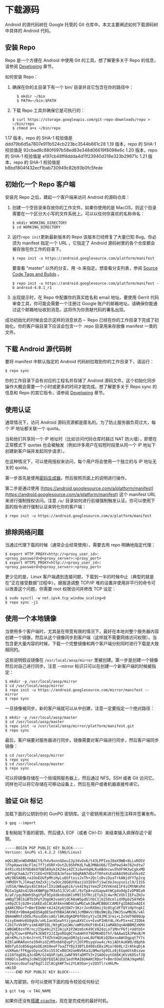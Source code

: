 # 下载源码

Android 的源代码树在 Google 托管的 Git 仓库中。本文主要阐述如何下载源码树中具体的 Android 代码。

## 安装 Repo

Repo 是一个方便在 Android 中使用 Git 的工具。想了解更多关于 Repo 的信息，请参阅 [Developing](https://source.android.com/source/developing.html) 章节。

如何安装 Repo：

1.  确保在你的主目录下有一个 bin/ 目录并且它包含在你的路径中：

    ```
      $ mkdir ~/bin
      $ PATH=~/bin:$PATH
    ```

2.  下载 Repo 工具并确保它是可执行的：

    ```
    $ curl https://storage.googleapis.com/git-repo-downloads/repo > ~/bin/repo
    $ chmod a+x ~/bin/repo
    ```

1.17 版本，repo 的 SHA-1 校验值是ddd79b6d5a7807e911b524cb223bc3544b661c28
1.19 版本，repo 的 SHA-1 校验值是 92cbad8c880f697b58ed83e348d06619f8098e6c
1.20 版本，repo 的 SHA-1 校验值是 e197cb48ff4ddda4d11f23940d316e323b29671c
1.21 版本，repo 的 SHA-1 校验值是 b8bd1804f432ecf1bab730949c82b93b0fc5fede

## 初始化一个 Repo 客户端

安装完 Repo 之后，建起一个客户端来访问 Android 的源码仓库：

1.  创建一个空目录来存放你的工作文件。如果你使用的是 MacOS，则这个目录需要在一个区分大小写的文件系统上。可以以任何你喜欢的名称命名：

    ```
    $ mkdir WORKING_DIRECTORY
    $ cd WORKING_DIRECTORY
    ```

2.  运行`repo init`更新最新版本的 Repo 该版本已经修复了大量已知 Bug。你必须为 manifest 指定一个 URL ，它指定了 Android 源码树里的各个仓库都会被存放在你工作的目录下。

    ```
    $ repo init -u https://android.googlesource.com/platform/manifest
    ```

    要查看 "master" 以外的分支，用 -b 来指定。想查看分支列表，参阅 [Source Code Tags and Builds](https://source.android.com/source/build-numbers.html#source-code-tags-and-builds) 。

    ```
    $ repo init -u https://android.googlesource.com/platform/manifest -b android-4.0.1_r1
    ```

3.  出现提示时，在 Repo 中配置你的真实姓名和 email 地址。要使用 Gerrit 代码审查工具，你可能会需要一个注册过 Google 账户的邮箱地址。请确保你能通过这个邮箱地址收到消息。这将作为你贡献代码的署名出现。

成功初始化的时候会显示这样的消息状态－ Repo 已经在你的工作目录下完成了初始化。你的客户端目录下应该会包含一个 .repo 目录用来存放像 manifest 一类的文件。

## 下载 Android 源代码树

要将 manifest 中默认指定的 Android 代码树拉取到你的工作目录下，请运行：

```
$ repo sync
```

你的工作目录下会有对应的工程名并存储了 Android 源码文件。这个初始化同步操作大概会需要一个小时或更多的时间才能完成。想了解更多关于 Repo sync 的信息和 Repo 的其它指令，请参阅 [Developing](https://source.android.com/source/developing.html) 章节。

## 使用认证

通常情况下，访问 Android 源码资源都是匿名的。为了防止服务器负荷过大，每个 IP 地址都关联一个 quota。

当和他们共享同一个 IP 地址时（比如访问代码仓库时越过 NAT 防火墙），即使在正常模式下 quotas 也会被触发（例如许多用户在较短时段里从同一个 IP 地址下创建新客户端并发起同步请求）。

在这种情况下，可以使用授权来访问，每个用户将会使用一个独立的与 IP 地址无关的 quota。

第一步首先是使用[密码生成器](https://android.googlesource.com/new-password)，然后按照页面上的说明进行操作。

第二步是通过使用 [https://android.googlesource.com/a/platform/manifest](https://android.googlesource.com/a/platform/manifest) 这个 manifest URL 来进行强制授权访问。注意 `/a/` 目录如何进行前缀强制触发认证。你可以使用下面的指令进行强制认证来转化你的客户端：

```
$ repo init -u https://android.googlesource.com/a/platform/manifest
```

## 排除网络问题

当通过代理下载的时候（通常企业经常使用），需要去用 repo 明确地指定代理：

```
$ export HTTP_PROXY=http://<proxy_user_id>:<proxy_password>@<proxy_server>:<proxy_port>
$ export HTTPS_PROXY=http://<proxy_user_id>:<proxy_password>@<proxy_server>:<proxy_port>
```

更少见的是，Linux 客户端遇到连接问题，下载到一半的时候中止（典型的就是在“正在接受数据”过程中）。据报道调整 TCP/IP 堆的设置并使用非平行的命令可以改善这个问题。你需要 root 权限访问并修改 TCP 设定：

```
$ sudo sysctl -w net.ipv4.tcp_window_scaling=0
$ repo sync -j1
```

## 使用一个本地镜像

当使用多个客户端时，尤其是在带宽有限的情况下，最好在本地对整个服务器内容创建一个镜像，然后从这个镜像同步到客户端（这样就不需要网络访问权限）。当包含更大量内容的时候，下载一个完整镜像和两个客户端分别同时进行下载是大致相同的。

这些说明假设镜像在 `/usr/local/aosp/mirror` 里被创建。第一步是创建一个镜像然后对自己进行同步。注意 --mirror 标识只可以在创建一个新客户端的时候被指定：

```
$ mkdir -p /usr/local/aosp/mirror
$ cd /usr/local/aosp/mirror
$ repo init -u https://android.googlesource.com/mirror/manifest --mirror
$ repo sync
```

一旦镜像被同步，新的客户端就可以从中创建，注意一定要指定一个绝对路径：

```
$ mkdir -p /usr/local/aosp/master
$ cd /usr/local/aosp/master
$ repo init -u /usr/local/aosp/mirror/platform/manifest.git
$ repo sync
```

最后，客户端要对服务器进行同步，镜像需要对客户端进行同步，然后客户端同步镜像：

```
$ cd /usr/local/aosp/mirror
$ repo sync
$ cd /usr/local/aosp/master
$ repo sync
```

可以将镜像存储在一个局域网服务器上，然后通过 NFS，SSH 或者 Git 访问它。同样也可以将它存储在可移动设备上，然后在用户或者机器直接传递它。

## 验证 Git 标记

加载下面的公钥到你的 GunPG 密钥库。这个密钥用来进行标签注释并签署发布。

```
$ gpg --import
```

复制粘贴下面的密钥，然后键入 EOF（或者 Ctrl-D）来结束输入病保存这个密钥。

```
-----BEGIN PGP PUBLIC KEY BLOCK-----
Version: GnuPG v1.4.2.2 (GNU/Linux)

mQGiBEnnWD4RBACt9/h4v9xnnGDou13y3dvOx6/t43LPPIxeJ8eX9WB+8LLuROSV
lFhpHawsVAcFlmi7f7jdSRF+OvtZL9ShPKdLfwBJMNkU66/TZmPewS4m782ndtw7
8tR1cXb197Ob8kOfQB3A9yk2XZ4ei4ZC3i6wVdqHLRxABdncwu5hOF9KXwCgkxMD
u4PVgChaAJzTYJ1EG+UYBIUEAJmfearb0qRAN7dEoff0FeXsEaUA6U90sEoVks0Z
wNj96SA8BL+a1OoEUUfpMhiHyLuQSftxisJxTh+2QclzDviDyaTrkANjdYY7p2cq
/HMdOY7LJlHaqtXmZxXjjtw5Uc2QG8UY8aziU3IE9nTjSwCXeJnuyvoizl9/I1S5
jU5SA/9WwIps4SC84ielIXiGWEqq6i6/sk4I9q1YemZF2XVVKnmI1F4iCMtNKsR4
MGSa1gA8s4iQbsKNWPgp7M3a51JCVCu6l/8zTpA+uUGapw4tWCp4o0dpIvDPBEa9
b/aF/ygcR8mh5hgUfpF9IpXdknOsbKCvM9lSSfRciETykZc4wrRCVGhlIEFuZHJv
aWQgT3BlbiBTb3VyY2UgUHJvamVjdCA8aW5pdGlhbC1jb250cmlidXRpb25AYW5k
cm9pZC5jb20+iGAEExECACAFAknnWD4CGwMGCwkIBwMCBBUCCAMEFgIDAQIeAQIX
gAAKCRDorT+BmrEOeNr+AJ42Xy6tEW7r3KzrJxnRX8mij9z8tgCdFfQYiHpYngkI
2t09Ed+9Bm4gmEO5Ag0ESedYRBAIAKVW1JcMBWvV/0Bo9WiByJ9WJ5swMN36/vAl
QN4mWRhfzDOk/Rosdb0csAO/l8Kz0gKQPOfObtyYjvI8JMC3rmi+LIvSUT9806Up
hisyEmmHv6U8gUb/xHLIanXGxwhYzjgeuAXVCsv+EvoPIHbY4L/KvP5x+oCJIDbk
C2b1TvVk9PryzmE4BPIQL/NtgR1oLWm/uWR9zRUFtBnE411aMAN3qnAHBBMZzKMX
LWBGWE0znfRrnczI5p49i2YZJAjyX1P2WzmScK49CV82dzLo71MnrF6fj+Udtb5+
OgTg7Cow+8PRaTkJEW5Y2JIZpnRUq0CYxAmHYX79EMKHDSThf/8AAwUIAJPWsB/M
pK+KMs/s3r6nJrnYLTfdZhtmQXimpoDMJg1zxmL8UfNUKiQZ6esoAWtDgpqt7Y7s
KZ8laHRARonte394hidZzM5nb6hQvpPjt2OlPRsyqVxw4c/KsjADtAuKW9/d8phb
N8bTyOJo856qg4oOEzKG9eeF7oaZTYBy33BTL0408sEBxiMior6b8LrZrAhkqDjA
vUXRwm/fFKgpsOysxC6xi553CxBUCH2omNV6Ka1LNMwzSp9ILz8jEGqmUtkBszwo
G1S8fXgE0Lq3cdDM/GJ4QXP/p6LiwNF99faDMTV3+2SAOGvytOX6KjKVzKOSsfJQ
hN0DlsIw8hqJc0WISQQYEQIACQUCSedYRAIbDAAKCRDorT+BmrEOeCUOAJ9qmR0l
EXzeoxcdoafxqf6gZlJZlACgkWF7wi2YLW3Oa+jv2QSTlrx4KLM=
=Wi5D
-----END PGP PUBLIC KEY BLOCK-----
```

输入完密钥，你可以使用下面的指令校验任何标记

```
$ git tag -v TAG_NAME
```

如果你还没有[搭建 ccache](https://source.android.com/source/initializing.html#ccache)，现在是完成他的最好时机。
